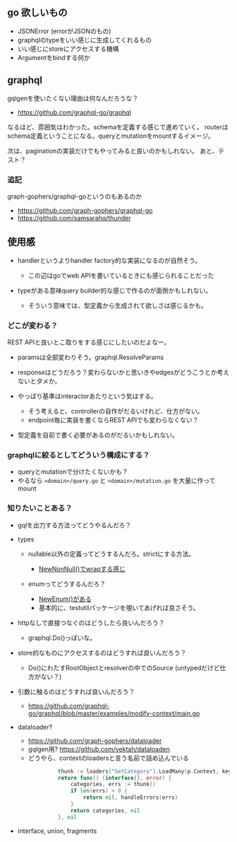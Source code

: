 ## go 欲しいもの

- JSONError (errorがJSONのもの)
- graphqlのtypeをいい感じに生成してくれるもの
- いい感じにstoreにアクセスする機構
- Argumentをbindする何か

## graphql

gqlgenを使いたくない理由は何なんだろうな？

- https://github.com/graphql-go/graphql

なるほど、雰囲気はわかった。schemaを定義する感じで進めていく。
routerはschema定義ということになる。queryとmutationをmountするイメージ。

次は、paginationの実装だけでもやってみると良いのかもしれない。
あと、テスト？

### 追記

graph-gophers/graphql-goというのもあるのか

- https://github.com/graph-gophers/graphql-go
- https://github.com/samsarahq/thunder

## 使用感

- handlerというよりhandler factory的な実装になるのが自然そう。

  - この辺はgoでweb APIを書いているときにも感じられることだった

- typeがある意味query builder的な感じで作るのが面倒かもしれない。

  - そういう意味では、型定義から生成されて欲しさは感じるかも。

### どこが変わる？

REST APIと良いとこ取りをする感じにしたいのだよなー。

- paramsは全部変わりそう。graphql.ResolveParams
- responseはどうだろう？変わらないかと思いきやedgesがどうこうとか考えないとダメか。
- やっぱり基準はinteractorあたりという気はする。

  - そう考えると、controllerの自作がだるいけれど、仕方がない。
  - endpoint毎に実装を書くならREST APIでも変わらなくない？

- 型定義を自前で書く必要があるのがだるいかもしれない。

### graphqlに絞るとしてどういう構成にする？

- queryとmutationで分けたくないかも？
- やるなら `<domain>/query.go` と `<domain>/mutation.go` を大量に作ってmount

### 知りたいことある？

- gqlを出力する方法ってどうやるんだろ？
- types

  - nullable以外の定義ってどうするんだろ。strictにする方法。

    - [NewNonNull()でwrapする感じ](https://github.com/graphql-go/graphql/blob/master/testutil/testutil.go#L125)

  - enumってどうするんだろ？

    - [NewEnum()がある](https://github.com/graphql-go/graphql/blob/master/testutil/testutil.go#L101)
    - 基本的に、testutilパッケージを覗いてあげれば良さそう。

- httpなしで直接つなぐのはどうしたら良いんだろう？

  - graphql.Do()っぽいな。

- store的なものにアクセスするのはどうすれば良いんだろう？

  - Do()にわたすRootObjectとresolverの中でのSource (untypedだけど仕方がない？)

- 引数に触るのはどうすれば良いんだろう？

  - https://github.com/graphql-go/graphql/blob/master/examples/modify-context/main.go

- dataloader?

  - https://github.com/graph-gophers/dataloader
  - gqlgen用? https://github.com/vektah/dataloaden
  - どうやら、contextのloadersと言う名前で詰め込んでいる

```go
				thunk := loaders["GetCategory"].LoadMany(p.Context, keys)
				return func() (interface{}, error) {
					categories, errs := thunk()
					if len(errs) > 0 {
						return nil, handleErrors(errs)
					}
					return categories, nil
				}, nil
```


- interface, union, fragments

